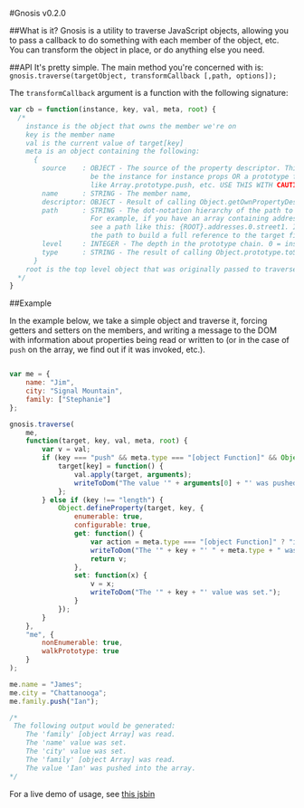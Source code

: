 #Gnosis v0.2.0

##What is it?
Gnosis is a utility to traverse JavaScript objects, allowing you to pass a callback to do something with each member of the object, etc. You can transform the object in place, or do anything else you need.

##API
It's pretty simple. The main method you're concerned with is: `gnosis.traverse(targetObject, transformCallback [,path, options]);`

The `transformCallback` argument is a function with the following signature: 

```javascript
var cb = function(instance, key, val, meta, root) {
  /*
    instance is the object that owns the member we're on
    key is the member name
    val is the current value of target[key]
    meta is an object containing the following:
      {
        source    : OBJECT - The source of the property descriptor. This could
                    be the instance for instance props OR a prototype for things
                    like Array.prototype.push, etc. USE THIS WITH CAUTION!
        name      : STRING - The member name,
        descriptor: OBJECT - Result of calling Object.getOwnPropertyDescriptor(source, name),
        path      : STRING - The dot-notation hierarchy of the path to the member.
                    For example, if you have an array containing address objects, you might
                    see a path like this: {ROOT}.addresses.0.street1. It's possible to use
                    the path to build a full reference to the target field from the root
        level     : INTEGER - The depth in the prototype chain. 0 = instance, 1 first prototype, etc.
        type      : STRING - The result of calling Object.prototype.toString.call(instance[key]);
      }
    root is the top level object that was originally passed to traverse as the target.
  */
}
```

##Example

In the example below, we take a simple object and traverse it, forcing getters and setters on the members, and writing a message to the DOM with information about properties being read or written to (or in the case of `push` on the array, we find out if it was invoked, etc.).

```javascript

var me = {
    name: "Jim",
    city: "Signal Mountain",
    family: ["Stephanie"]
};

gnosis.traverse(
    me,
    function(target, key, val, meta, root) {
        var v = val;
        if (key === "push" && meta.type === "[object Function]" && Object.prototype.toString.call(target) === "[object Array]") {
            target[key] = function() {
                val.apply(target, arguments);
                writeToDom("The value '" + arguments[0] + "' was pushed into the array.");
            };
        } else if (key !== "length") {
            Object.defineProperty(target, key, {
                enumerable: true,
                configurable: true,
                get: function() {
                    var action = meta.type === "[object Function]" ? "invoked" : "read";
                    writeToDom("The '" + key + "' " + meta.type + " was " + action + ".");
                    return v;
                },
                set: function(x) {
                    v = x;
                    writeToDom("The '" + key + "' value was set.");
                }
            });
        }
    },
    "me", {
        nonEnumerable: true,
        walkPrototype: true
    }
);

me.name = "James";
me.city = "Chattanooga";
me.family.push("Ian");

/*
 The following output would be generated:
    The 'family' [object Array] was read.
    The 'name' value was set.
    The 'city' value was set.
    The 'family' [object Array] was read.
    The value 'Ian' was pushed into the array.
*/

```

For a live demo of usage, see [this jsbin](http://jsbin.com/ludew/9/edit?js,output)
